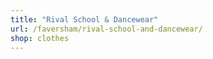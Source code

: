 ```yaml
---
title: "Rival School & Dancewear"
url: /faversham/rival-school-and-dancewear/
shop: clothes
---
```

